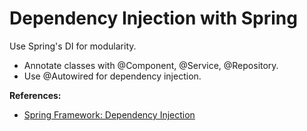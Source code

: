 # Dependency Injection with Spring

Use Spring's DI for modularity.

- Annotate classes with @Component, @Service, @Repository.
- Use @Autowired for dependency injection.

**References:**
- [Spring Framework: Dependency Injection](https://docs.spring.io/spring-framework/docs/current/reference/html/core.html#beans)
